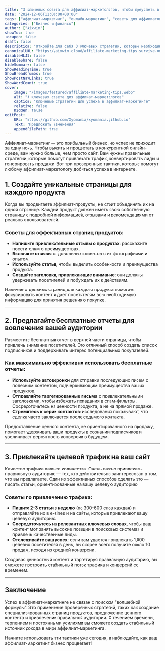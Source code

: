 ```yaml
---
title: "3 ключевых совета для аффилиат-маркетологов, чтобы преуспеть в интернете"
date: "2024-12-06T11:00:00+00:00"
tags: ["аффилиат-маркетинг", "онлайн-маркетинг", "советы для аффилиатов", "веб-маркетинг", "цифровой маркетинг"]
categories: ["Бизнес и финансы"]
author: ["Aixwim"]
showToc: true
TocOpen: false
draft: false
description: "Откройте для себя 3 ключевых стратегии, которые необходимы каждому аффилиат-маркетологу для успеха в интернете. Узнайте, как повысить продажи с помощью таргетированного контента, бесплатных отчетов и привлечения качественного трафика."
canonicalURL: "https://aixwim.cloud/affiliate-marketing-tips-survive-online"
disableHLJS: false
disableShare: false
hideSummary: false
ShowReadingTime: true
ShowBreadCrumbs: true
ShowPostNavLinks: true
ShowWordCount: true
cover:
    image: "/images/featured/affiliate-marketing-tips.webp"
    alt: "3 ключевых совета для аффилиат-маркетологов"
    caption: "Ключевые стратегии для успеха в аффилиат-маркетинге"
    relative: false
    hidden: false
editPost:
    URL: "https://github.com/Xyomania/xyomania.github.io"
    Text: "Предложить изменения"
    appendFilePath: true
---
```


Аффилиат-маркетинг — это прибыльный бизнес, но успех не приходит за одну ночь. Чтобы выжить и процветать в конкурентной онлайн-среде, вам нужно больше, чем просто сайт. Вам нужны правильные стратегии, которые помогут привлекать трафик, конвертировать лиды и генерировать продажи. Вот три проверенные тактики, которые помогут любому аффилиат-маркетологу добиться успеха в интернете.

<!--more-->

## 1. Создайте уникальные страницы для каждого продукта

Когда вы продвигаете аффилиат-продукты, не стоит объединять их на одной странице. Каждый продукт должен иметь свою собственную страницу с подробной информацией, отзывами и рекомендациями от реальных пользователей.

### Советы для эффективных страниц продуктов:
- **Напишите привлекательные отзывы о продуктах**: расскажите посетителям о преимуществах.
- **Включите отзывы** от довольных клиентов с их фотографиями и опытом.
- **Используйте статьи**, чтобы выделить особенности и преимущества продукта.
- **Создайте заголовки, привлекающие внимание**: они должны удерживать посетителей и побуждать их к действиям.

Наличие отдельных страниц для каждого продукта помогает фокусировать контент и дает посетителям всю необходимую информацию для принятия решения о покупке.

---

## 2. Предлагайте бесплатные отчеты для вовлечения вашей аудитории

Разместите бесплатный отчет в верхней части страницы, чтобы привлечь внимание посетителей. Это отличный способ создать список подписчиков и поддерживать интерес потенциальных покупателей.

### Как максимально эффективно использовать бесплатные отчеты:
- **Используйте автоворонки** для отправки последующих писем с полезным контентом, подчеркивающим преимущества ваших продуктов.
- **Отправляйте таргетированные письма** с привлекательными заголовками, чтобы избежать попадания в спам-фильтры. Сосредоточьтесь на ценности продукта, а не на прямой продаже.
- **Стремитесь к серии контактов**: исследования показывают, что сделка часто заключается после седьмого контакта.

Предоставление ценного контента, не ориентированного на продажу, помогает удерживать ваши продукты в сознании подписчиков и увеличивает вероятность конверсий в будущем.

---

## 3. Привлекайте целевой трафик на ваш сайт

Качество трафика важнее количества. Очень важно привлекать правильную аудиторию — тех, кто действительно заинтересован в том, что вы предлагаете. Один из эффективных способов сделать это — писать статьи, ориентированные на вашу целевую аудиторию.

### Советы по привлечению трафика:
- **Пишите 2-3 статьи в неделю** (по 300-600 слов каждая) и отправляйте их в e-zines и на сайты, которые привлекают вашу целевую аудиторию.
- **Сосредоточьтесь на релевантных ключевых словах**, чтобы ваш контент мог занять высокие позиции в поисковых системах и привлечь качественные лиды.
- **Отслеживайте ваш успех**: если вам удается привлекать 1,000 целевых посетителей в день, вы скорее всего получите около 10 продаж, исходя из средней конверсии.

Создавая ценностный контент и таргетируя правильную аудиторию, вы сможете построить стабильный поток трафика и конверсий со временем.

---

## Заключение

Успех в аффилиат-маркетинге не связан с поиском "волшебной формулы". Это применение проверенных стратегий, таких как создание специализированных страниц продуктов, предложение ценного контента и привлечение правильной аудитории. С течением времени, терпением и постоянными усилиями вы сможете создать стабильный источник дохода в мире аффилиат-маркетинга.

Начните использовать эти тактики уже сегодня, и наблюдайте, как ваш аффилиат-маркетинг бизнес процветает!
